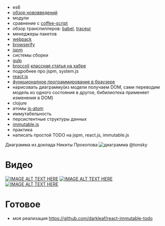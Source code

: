 * es6
 * [обзор нововведений](https://babeljs.io/docs/learn-es2015/)
 * модули
 * сравнение с [coffee-script](http://coffeescript.org/)
 * обзор транспиллеров: [babel](https://babeljs.io), [traceur](https://github.com/google/traceur-compiler)
* менеджеры пакетов
 * [webpack](http://webpack.github.io/)
 * [browserify](http://browserify.org/)
 * [jspm](http://jspm.io/)
* системы сборки
 * [gulp](http://gulpjs.com/)
 * [broccoli](https://github.com/broccolijs/broccoli) [классная статья на хабре](http://habrahabr.ru/post/216715/)
* подробнее про jspm, system.js
* [react.js](https://facebook.github.io/react/)
* [функционалное программирование в браузере](http://tonsky.me/talks/2015-frontendconf/)
 * нарисовать диаграмму(из модели получаем DOM, сами переводим модель из одного состояния в другое, бибилиотека применяет изменения в DOM)
 * clojure
 * атомы [js-atom](https://github.com/cjohansen/js-atom)
 * иммутабельность
 * персистентные структуры данных
 * [immutable.js](https://facebook.github.io/immutable-js/)
* практика
 * написать простой TODO на jspm, react.js, immutable.js

Диаграмма из доклада Никиты Прокопова
![диаграмма @tonsky](http://tonsky.me/talks/2015-frontendconf/0130%20model-model-dom-dom.png)
 
# Видео 
 
[![IMAGE ALT TEXT HERE](http://img.youtube.com/vi/NpMnRifyGyw/0.jpg)](http://www.youtube.com/watch?v=NpMnRifyGyw)
[![IMAGE ALT TEXT HERE](http://img.youtube.com/vi/szJjsduHBQQ/0.jpg)](http://www.youtube.com/watch?v=szJjsduHBQQ)
[![IMAGE ALT TEXT HERE](http://img.youtube.com/vi/I7IdS-PbEgI/0.jpg)](http://www.youtube.com/watch?v=I7IdS-PbEgI)

# Готовое

* моя реализация https://github.com/darkleaf/react-immutable-todo
